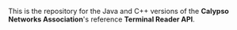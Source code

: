 This is the repository for the Java and C++ versions of the **Calypso Networks Association**'s reference **Terminal Reader API**.
